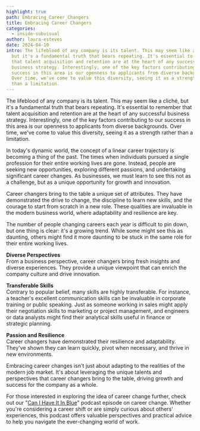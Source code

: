 ```yaml
---
highlight: true
path: Embracing_Career_Changers
title: Embracing Career Changers
categories:
  - inside-subvisual
author: laura-esteves
date: 2024-04-10
intro: The lifeblood of any company is its talent. This may seem like a cliché,
  but it's a fundamental truth that bears repeating. It's essential to remember
  that talent acquisition and retention are at the heart of any successful
  business strategy. Interestingly, one of the key factors contributing to our
  success in this area is our openness to applicants from diverse backgrounds.
  Over time, we've come to value this diversity, seeing it as a strength rather
  than a limitation.
---
```

The lifeblood of any company is its talent. This may seem like a cliché, but it's a fundamental truth that bears repeating. It's essential to remember that talent acquisition and retention are at the heart of any successful business strategy. Interestingly, one of the key factors contributing to our success in this area is our openness to applicants from diverse backgrounds. Over time, we've come to value this diversity, seeing it as a strength rather than a limitation.

In today's dynamic world, the concept of a linear career trajectory is becoming a thing of the past. The times when individuals pursued a single profession for their entire working lives are gone. Instead, people are seeking new opportunities, exploring different passions, and undertaking significant career changes. As businesses, we must learn to see this not as a challenge, but as a unique opportunity for growth and innovation.

Career changers bring to the table a unique set of attributes. They have demonstrated the drive to change, the discipline to learn new skills, and the courage to start from scratch in a new role. These qualities are invaluable in the modern business world, where adaptability and resilience are key.

The number of people changing careers each year is difficult to pin down, but one thing is clear: it's a growing trend. While some might see this as daunting, others might find it more daunting to be stuck in the same role for their entire working lives.

**Diverse Perspectives**\
From a business perspective, career changers bring fresh insights and diverse experiences. They provide a unique viewpoint that can enrich the company culture and drive innovation.

**Transferable Skills**\
Contrary to popular belief, many skills are highly transferable. For instance, a teacher's excellent communication skills can be invaluable in corporate training or public speaking. Just as someone working in sales might apply their negotiation skills to marketing or project management, and engineers or data analysts might find their analytical skills useful in finance or strategic planning.

**Passion and Resilience**\
Career changers have demonstrated their resilience and adaptability. They've shown they can learn quickly, pivot when necessary, and thrive in new environments.

Embracing career changes isn't just about adapting to the realities of the modern job market. It's about leveraging the unique talents and perspectives that career changers bring to the table, driving growth and success for the company as a whole.

For those interested in exploring the idea of career change further, check out our "[Can I Have It In Blue](https://open.spotify.com/episode/2XxNj2zyeyhRqKfLzE2y4C?si=1d2aba5eb34e45cb)" podcast episode on career change. Whether you're considering a career shift or are simply curious about others' experiences, this podcast offers valuable perspectives and practical advice to help you navigate the ever-changing world of work.

<!-- notionvc: 5396f87a-f6ef-40d0-9d70-da53bdf6581e -->